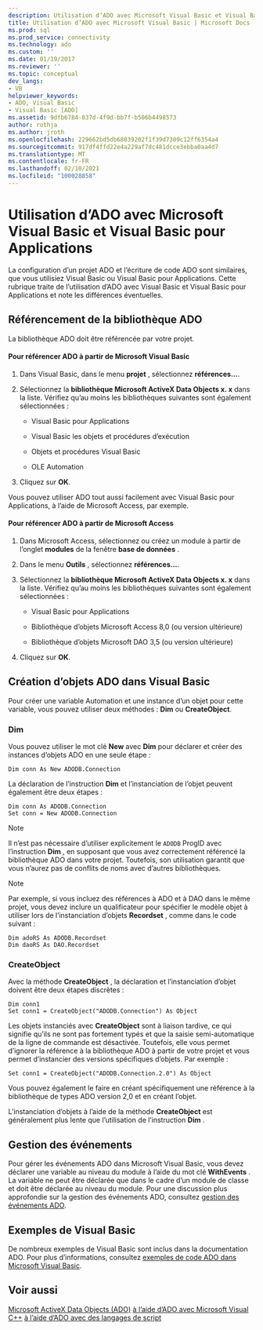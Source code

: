 ```yaml
---
description: Utilisation d’ADO avec Microsoft Visual Basic et Visual Basic pour Applications
title: Utilisation d’ADO avec Microsoft Visual Basic | Microsoft Docs
ms.prod: sql
ms.prod_service: connectivity
ms.technology: ado
ms.custom: ''
ms.date: 01/19/2017
ms.reviewer: ''
ms.topic: conceptual
dev_langs:
- VB
helpviewer_keywords:
- ADO, Visual Basic
- Visual Basic [ADO]
ms.assetid: 9dfb6784-037d-4f9d-bb7f-b506b4498573
author: rothja
ms.author: jroth
ms.openlocfilehash: 229662bd5db68039202f1f39d7309c12ff6354a4
ms.sourcegitcommit: 917df4ffd22e4a229af7dc481dcce3ebba0aa4d7
ms.translationtype: MT
ms.contentlocale: fr-FR
ms.lasthandoff: 02/10/2021
ms.locfileid: "100028858"
---
```

# <a name="using-ado-with-microsoft-visual-basic-and-visual-basic-for-applications"></a>Utilisation d’ADO avec Microsoft Visual Basic et Visual Basic pour Applications
La configuration d’un projet ADO et l’écriture de code ADO sont similaires, que vous utilisiez Visual Basic ou Visual Basic pour Applications. Cette rubrique traite de l’utilisation d’ADO avec Visual Basic et Visual Basic pour Applications et note les différences éventuelles.

## <a name="referencing-the-ado-library"></a>Référencement de la bibliothèque ADO
 La bibliothèque ADO doit être référencée par votre projet.

#### <a name="to-reference-ado-from-microsoft-visual-basic"></a>Pour référencer ADO à partir de Microsoft Visual Basic

1.  Dans Visual Basic, dans le menu **projet** , sélectionnez **références...**.

2.  Sélectionnez la **bibliothèque Microsoft ActiveX Data Objects x. x** dans la liste. Vérifiez qu’au moins les bibliothèques suivantes sont également sélectionnées :

    -   Visual Basic pour Applications

    -   Visual Basic les objets et procédures d’exécution

    -   Objets et procédures Visual Basic

    -   OLE Automation

3.  Cliquez sur **OK**.

 Vous pouvez utiliser ADO tout aussi facilement avec Visual Basic pour Applications, à l’aide de Microsoft Access, par exemple.

#### <a name="to-reference-ado-from-microsoft-access"></a>Pour référencer ADO à partir de Microsoft Access

1.  Dans Microsoft Access, sélectionnez ou créez un module à partir de l’onglet **modules** de la fenêtre **base de données** .

2.  Dans le menu **Outils** , sélectionnez **références...**.

3.  Sélectionnez la **bibliothèque Microsoft ActiveX Data Objects x. x** dans la liste. Vérifiez qu’au moins les bibliothèques suivantes sont également sélectionnées :

    -   Visual Basic pour Applications

    -   Bibliothèque d’objets Microsoft Access 8,0 (ou version ultérieure)

    -   Bibliothèque d’objets Microsoft DAO 3,5 (ou version ultérieure)

4.  Cliquez sur **OK**.

## <a name="creating-ado-objects-in-visual-basic"></a>Création d’objets ADO dans Visual Basic
 Pour créer une variable Automation et une instance d’un objet pour cette variable, vous pouvez utiliser deux méthodes : **Dim** ou **CreateObject**.

### <a name="dim"></a>Dim
 Vous pouvez utiliser le mot clé **New** avec **Dim** pour déclarer et créer des instances d’objets ADO en une seule étape :

```
Dim conn As New ADODB.Connection
```

 La déclaration de l’instruction **Dim** et l’instanciation de l’objet peuvent également être deux étapes :

```
Dim conn As ADODB.Connection
Set conn = New ADODB.Connection
```

> [!NOTE]
>  Il n’est pas nécessaire d’utiliser explicitement le `ADODB` ProgID avec l’instruction **Dim** , en supposant que vous avez correctement référencé la bibliothèque ADO dans votre projet. Toutefois, son utilisation garantit que vous n’aurez pas de conflits de noms avec d’autres bibliothèques.

> [!NOTE]
>  Par exemple, si vous incluez des références à ADO et à DAO dans le même projet, vous devez inclure un qualificateur pour spécifier le modèle objet à utiliser lors de l’instanciation d’objets **Recordset** , comme dans le code suivant :

```
Dim adoRS As ADODB.Recordset
Dim daoRS As DAO.Recordset
```

### <a name="createobject"></a>CreateObject
 Avec la méthode **CreateObject** , la déclaration et l’instanciation d’objet doivent être deux étapes discrètes :

```
Dim conn1
Set conn1 = CreateObject("ADODB.Connection") As Object
```

 Les objets instanciés avec **CreateObject** sont à liaison tardive, ce qui signifie qu’ils ne sont pas fortement typés et que la saisie semi-automatique de la ligne de commande est désactivée. Toutefois, elle vous permet d’ignorer la référence à la bibliothèque ADO à partir de votre projet et vous permet d’instancier des versions spécifiques d’objets. Par exemple :

```
Set conn1 = CreateObject("ADODB.Connection.2.0") As Object
```

 Vous pouvez également le faire en créant spécifiquement une référence à la bibliothèque de types ADO version 2,0 et en créant l’objet.

 L’instanciation d’objets à l’aide de la méthode **CreateObject** est généralement plus lente que l’utilisation de l’instruction **Dim** .

## <a name="handling-events"></a>Gestion des événements
 Pour gérer les événements ADO dans Microsoft Visual Basic, vous devez déclarer une variable au niveau du module à l’aide du mot clé **WithEvents** . La variable ne peut être déclarée que dans le cadre d’un module de classe et doit être déclarée au niveau du module. Pour une discussion plus approfondie sur la gestion des événements ADO, consultez [gestion des événements ADO](../data/handling-ado-events.md).

## <a name="visual-basic-examples"></a>Exemples de Visual Basic
 De nombreux exemples de Visual Basic sont inclus dans la documentation ADO. Pour plus d’informations, consultez [exemples de code ADO dans Microsoft Visual Basic](../../reference/ado-api/ado-code-examples-in-visual-basic.md).

## <a name="see-also"></a>Voir aussi
 [Microsoft ActiveX Data Objects (ADO)](../../microsoft-activex-data-objects-ado.md) [à l’aide d’ADO avec Microsoft Visual C++](./using-ado-with-microsoft-visual-c.md) [à l’aide d’ADO avec des langages de script](./using-ado-with-scripting-languages.md)